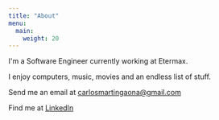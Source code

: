```yaml
---
title: "About"
menu:
  main:
    weight: 20
---
```



I'm a Software Engineer currently working at Etermax. 

I enjoy computers, music, movies and an endless list of stuff.

Send me an email at carlosmartingaona@gmail.com 

Find me at [LinkedIn](https://www.linkedin.com/in/cargaona/)

